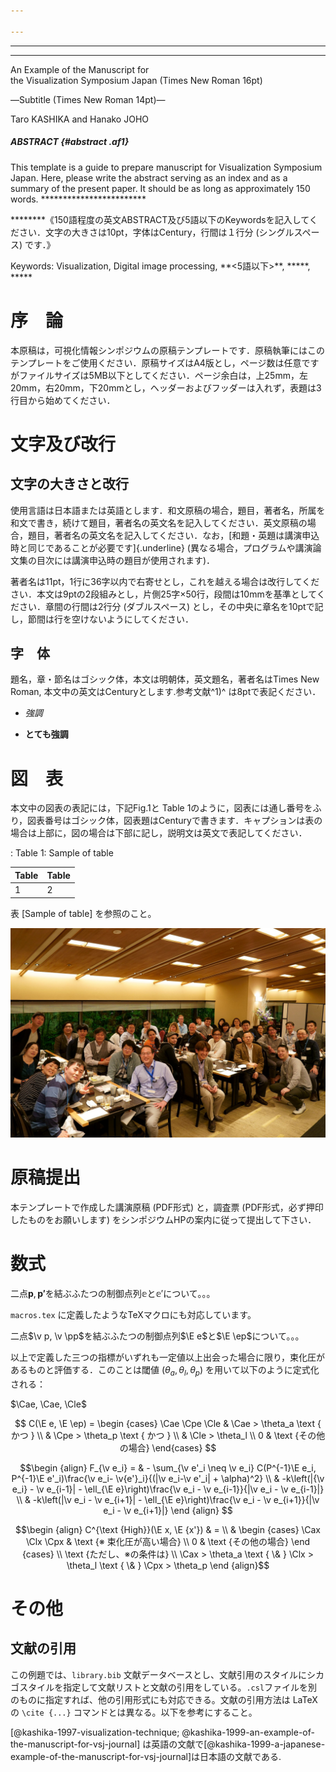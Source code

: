 ```yaml
---

---
```


---

---
An Example of the Manuscript for\
the Visualization Symposium Japan (Times New Roman 16pt)

―Subtitle (Times New Roman 14pt)―

Taro KASHIKA and Hanako JOHO

##### ABSTRACT {#abstract .af1}

This template is a guide to prepare manuscript for Visualization
Symposium Japan. Here, please write the abstract serving as an index and
as a summary of the present paper. It should be as long as approximately
150 words. \*\*\*\*\*\*\*\*\*\*\*\*\*\*\*\*\*\*\*\*\*\*\*\*
 
\*\*\*\*\*\*\*\*《150語程度の英文ABSTRACT及び5語以下のKeywordsを記入してください．文字の大きさは10pt，字体はCentury，行間は１行分
(シングルスペース) です．》

Keywords: Visualization, Digital image processing,
\*\*\<5語以下\>\*\*, \*\*\*\*\*, \*\*\*\*\*

# 序　論

本原稿は，可視化情報シンポジウムの原稿テンプレートです．原稿執筆にはこのテンプレートをご使用ください．原稿サイズはA4版とし，ページ数は任意ですがファイルサイズは5MB以下としてください．ページ余白は，上25mm，左20mm，右20mm，下20mmとし，ヘッダーおよびフッダーは入れず，表題は3行目から始めてください．

# 文字及び改行

## 文字の大きさと改行

使用言語は日本語または英語とします．和文原稿の場合，題目，著者名，所属を和文で書き，続けて題目，著者名の英文名を記入してください．英文原稿の場合，題目，著者名の英文名を記入してください．なお，[和題・英題は講演申込時と同じであることが必要です]{.underline}
(異なる場合，プログラムや講演論文集の目次には講演申込時の題目が使用されます)．

著者名は11pt，1行に36字以内で右寄せとし，これを越える場合は改行してください．本文は9ptの2段組みとし，片側25字×50行，段間は10mmを基準としてください．章間の行間は2行分
(ダブルスペース)
とし，その中央に章名を10ptで記し，節間は行を空けないようにしてください．

## 字　体

題名，章・節名はゴシック体，本文は明朝体，英文題名，著者名はTimes New
Roman, 本文中の英文はCenturyとします.参考文献^1)^ は8ptで表記ください．

- *強調*

- **とても強調**

# 図　表

本文中の図表の表記には，下記Fig.1と Table
1のように，図表には通し番号をふり，図表番号はゴシック体，図表題はCenturyで書きます．キャプションは表の場合は上部に，図の場合は下部に記し，説明文は英文で表記してください．

  : Table 1: Sample of table

  Table            | Table
  :--------------- | :---------------
  1                | 2

表 [Sample of table] を参照のこと。

![Figure 1: PacificVis PC meeting](md/pvis-party.jpg)

# 原稿提出

本テンプレートで作成した講演原稿 (PDF形式) と，調査票
(PDF形式，必ず押印したものをお願いします)
をシンポジウムHPの案内に従って提出して下さい．

# 数式

二点$\mathbf p, \mathbf {p'}$を結ぶふたつの制御点列$\mathbb{e}$と$\mathbb {e'}$について。。。

`macros.tex` に定義したようなTeXマクロにも対応しています。

二点$\v p, \v \pp$を結ぶふたつの制御点列$\E e$と$\E \ep$について。。。

以上で定義した三つの指標がいずれも一定値以上出会った場合に限り，束化圧があるものと評価する．このことは閾値 ($\theta_a, \theta_l, \theta_p$) を用いて以下のように定式化される：

$\Cae, \Cae, \Cle$

$$
C(\E e, \E \ep) =
\begin {cases}
\Cae \Cpe \Cle & \Cae > \theta_a \text { かつ } \\
               & \Cpe > \theta_p \text { かつ } \\
               & \Cle > \theta_l \\
0              & \text {その他の場合}
\end{cases}
$$

$$\begin {align}
F_{\v e_i} =
  & - \sum_{\v e'_i \neq \v e_i} C(P^{-1}\E e_i, P^{-1}\E e'_i)\frac{\v e_i- \v{e'}_i}{(|\v e_i-\v e'_i| + \alpha)^2} \\
  & -k\left(|{\v e_i} - \v e_{i-1}| - \ell_{\E e}\right)\frac{\v e_i - \v e_{i-1}}{|\v e_i - \v e_{i-1}|} \\
  & -k\left(|\v e_i - \v e_{i+1}| - \ell_{\E e}\right)\frac{\v e_i - \v e_{i+1}}{|\v e_i - \v e_{i+1}|}
\end {align}
$$

$$\begin {align}
C^{\text {High}}(\E x, \E {x'}) & = \\
& \begin {cases}
\Cax \Clx \Cpx & \text {※ 束化圧が高い場合} \\
0 & \text {その他の場合}
\end {cases} \\
\text {ただし、※の条件は} \\
    \Cax > \theta_a \text { \& }
    \Clx > \theta_l \text { \& }
    \Cpx > \theta_p
\end {align}$$

# その他

## 文献の引用

この例題では、`library.bib` 文献データベースとし、文献引用のスタイルにシカゴスタイルを指定して文献リストと文献の引用をしている。`.csl`ファイルを別のものに指定すれば、他の引用形式にも対応できる。文献の引用方法は LaTeX の `\cite {...}` コマンドとは異なる。以下を参考にすること。

[@kashika-1997-visualization-technique; @kashika-1999-an-example-of-the-manuscript-for-vsj-journal] は英語の文献で[@kashika-1999-a-japanese-example-of-the-manuscript-for-vsj-journal]は日本語の文献である.
